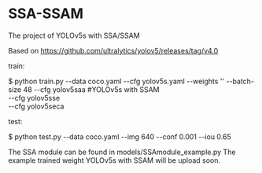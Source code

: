 # SSA-SSAM
The project of YOLOv5s with SSA/SSAM 

Based on 
https://github.com/ultralytics/yolov5/releases/tag/v4.0

train: 

$ python train.py --data coco.yaml --cfg yolov5s.yaml --weights '' --batch-size 48
                                   --cfg yolov5saa   #YOLOv5s with SSAM                             
                                   --cfg yolov5sse                                
                                   --cfg yolov5seca    

test:  

$ python test.py --data coco.yaml --img 640 --conf 0.001 --iou 0.65

The SSA module can be found in models/SSAmodule_example.py
The example trained weight YOLOv5s with SSAM will be upload soon.
